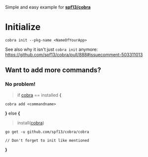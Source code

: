 Simple and easy example for **[spf13/cobra](https://github.com/spf13/cobra/)**</br>

# Initialize
``` 
cobra init --pkg-name <NameOfYourApp>
```
See also why it isn't just `cobra init` anymore: https://github.com/spf13/cobra/pull/888#issuecomment-503311013 

## Want to add more commands?
### No problem!

> if [cobra](https://github.com/spf13/cobra/) == installed **{** 
```
cobra add <commandname>
```
**}** else **{**
> install([cobra](https://github.com/spf13/cobra/))
```
go get -u github.com/spf13/cobra/cobra
```
```golang
// Don't forget to init like mentioned
```
**}**
